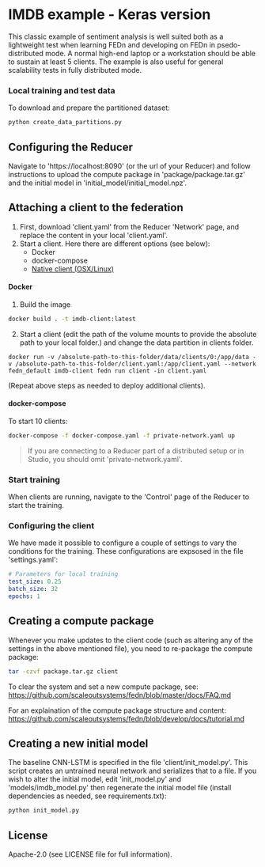 # IMDB example - Keras version
This classic example of sentiment analysis is well suited both as a lightweight test when learning FEDn and developing on FEDn in psedo-distributed mode. A normal high-end laptop or a workstation should be able to sustain at least 5 clients. The example is also useful for general scalability tests in fully distributed mode. 

### Local training and test data
To download and prepare the partitioned dataset:
``` bash
python create_data_partitions.py
```

## Configuring the Reducer  
Navigate to 'https://localhost:8090' (or the url of your Reducer) and follow instructions to upload the compute package in 'package/package.tar.gz' and the initial model in 'initial_model/initial_model.npz'. 

## Attaching a client to the federation

1. First, download 'client.yaml' from the Reducer 'Network' page, and replace the content in your local 'client.yaml'. 
2. Start a client. Here there are different options (see below): 
    - Docker 
    - docker-compose
    - [Native client (OSX/Linux)](https://github.com/scaleoutsystems/examples/tree/main/how-tos/start-native-fedn-client)

#### Docker
1. Build the image

``` bash
docker build . -t imdb-client:latest
```

2. Start a client (edit the path of the volume mounts to provide the absolute path to your local folder.) and change the data partition in clients folder.
```
docker run -v /absolute-path-to-this-folder/data/clients/0:/app/data -v /absolute-path-to-this-folder/client.yaml:/app/client.yaml --network fedn_default imdb-client fedn run client -in client.yaml 
```
(Repeat above steps as needed to deploy additional clients).

#### docker-compose
To start 10 clients: 

```bash
docker-compose -f docker-compose.yaml -f private-network.yaml up 
```
> If you are connecting to a Reducer part of a distributed setup or in Studio, you should omit 'private-network.yaml'. 

### Start training 
When clients are running, navigate to the 'Control' page of the Reducer to start the training. 

### Configuring the client
We have made it possible to configure a couple of settings to vary the conditions for the training. These configurations are expsosed in the file 'settings.yaml': 

```yaml 
# Parameters for local training
test_size: 0.25
batch_size: 32
epochs: 1
```

## Creating a compute package
Whenever you make updates to the client code (such as altering any of the settings in the above mentioned file), you need to re-package the compute package:

```bash
tar -czvf package.tar.gz client
```
To clear the system and set a new compute package, see: https://github.com/scaleoutsystems/fedn/blob/master/docs/FAQ.md

For an explaination of the compute package structure and content: https://github.com/scaleoutsystems/fedn/blob/develop/docs/tutorial.md
 
## Creating a new initial model
The baseline CNN-LSTM is specified in the file 'client/init_model.py'. This script creates an untrained neural network and serializes that to a file.  If you wish to alter the initial model, edit 'init_model.py' and 'models/imdb_model.py' then regenerate the initial model file (install dependencies as needed, see requirements.txt):

```bash
python init_model.py 
```

## License
Apache-2.0 (see LICENSE file for full information).